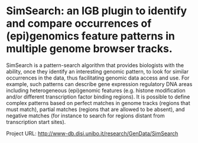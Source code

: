 # SimSearch: an IGB plugin to identify and compare occurrences of (epi)genomics feature patterns in multiple genome browser tracks. 

SimSearch is a pattern-search algorithm that provides biologists   with   the   ability,   once   they   identify   an   interesting genomic  pattern,  to  look  for  similar  occurrences  in  the  data,  thus
facilitating   genomic   data   access   and   use.   For   example,   such patterns   can   describe   gene   expression   regulatory   DNA   areas including   heterogeneous   (epi)genomic   features   (e.g.   histone modification and/or different transcription factor binding regions). It is possible to define complex patterns based on perfect matches in  genome  tracks  (regions  that  must  match),  partial  matches (regions that are allowed to be absent), and negative matches (for instance  to  search  for  regions  distant  from  transcription  start sites).

Project URL: http://www-db.disi.unibo.it/research/GenData/SimSearch 
